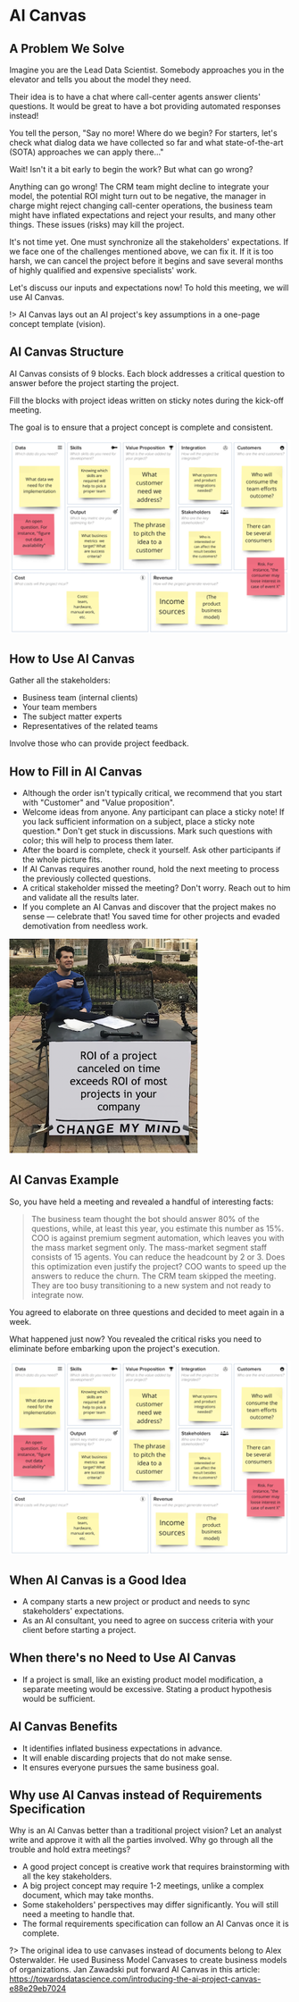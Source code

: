 # AI Canvas

## A Problem We Solve

Imagine you are the Lead Data Scientist. Somebody approaches you in the elevator and tells you about the model they need.

Their idea is to have a chat where call-center agents answer clients' questions. It would be great to have a bot providing automated responses instead!

You tell the person, "Say no more! Where do we begin? For starters, let's check what dialog data we have collected so far and what state-of-the-art (SOTA) approaches we can apply there..."

Wait! Isn't it a bit early to begin the work? But what can go wrong?

Anything can go wrong! The CRM team might decline to integrate your model, the potential ROI might turn out to be negative, the manager in charge might reject changing call-center operations, the business team might have inflated expectations and reject your results, and many other things. These issues (risks) may kill the project.

It's not time yet. One must synchronize all the stakeholders' expectations. If we face one of the challenges mentioned above, we can fix it. If it is too harsh, we can cancel the project before it begins and save several months of highly qualified and expensive specialists' work.

Let's discuss our inputs and expectations now! To hold this meeting, we will use AI Canvas.

!> AI Canvas lays out an AI project's key assumptions in a one-page concept template (vision).

## AI Canvas Structure

AI Canvas consists of 9 blocks. Each block addresses a critical question to answer before the project starting the project.

Fill the blocks with project ideas written on sticky notes during the kick-off meeting.

The goal is to ensure that a project concept is complete and consistent.

![AI Canvas Structure](_images/aicanvas-structure.png)

## How to Use AI Canvas

Gather all the stakeholders:

* Business team (internal clients)
* Your team members
* The subject matter experts
* Representatives of the related teams

Involve those who can provide project feedback.

## How to Fill in AI Canvas

* Although the order isn't typically critical, we recommend that you start with "Customer" and "Value proposition".
* Welcome ideas from anyone. Any participant can place a sticky note!
If you lack sufficient information on a subject, place a sticky note question.* Don't get stuck in discussions. Mark such questions with color; this will help to process them later.
* After the board is complete, check it yourself. Ask other participants if the whole picture fits.
* If AI Canvas requires another round, hold the next meeting to process the previously collected questions.
* A critical stakeholder missed the meeting? Don't worry. Reach out to him and validate all the results later.
* If you complete an AI Canvas and discover that the project makes no sense — celebrate that! You saved time for other projects and evaded demotivation from needless work.

![AI Canvas Structure](_images/aicanvas-meme.png)

## AI Canvas Example

So, you have held a meeting and revealed a handful of interesting facts:

> The business team thought the bot should answer 80% of the questions, while, at least this year, you estimate this number as 15%.
COO is against premium segment automation, which leaves you with the mass market segment only.
The mass-market segment staff consists of 15 agents. You can reduce the headcount by 2 or 3. Does this optimization even justify the project?
COO wants to speed up the answers to reduce the churn.
The CRM team skipped the meeting. They are too busy transitioning to a new system and not ready to integrate now.

You agreed to elaborate on three questions and decided to meet again in a week.

What happened just now? You revealed the critical risks you need to eliminate before embarking upon the project's execution.

![AI Canvas Structure](_images/aicanvas-structure.png)

## When AI Canvas is a Good Idea

* A company starts a new project or product and needs to sync stakeholders' expectations.
* As an AI consultant, you need to agree on success criteria with your client before starting a project.

## When there's no Need to Use AI Canvas

* If a project is small, like an existing product model modification, a separate meeting would be excessive. Stating a product hypothesis would be sufficient.

## AI Canvas Benefits

* It identifies inflated business expectations in advance. 
* It will enable discarding projects that do not make sense.
* It ensures everyone pursues the same business goal.

## Why use AI Canvas instead of Requirements Specification

Why is an AI Canvas better than a traditional project vision? Let an analyst write and approve it with all the parties involved. Why go through all the trouble and hold extra meetings?

* A good project concept is creative work that requires brainstorming with all the key stakeholders.
* A big project concept may require 1-2 meetings, unlike a complex document, which may take months.
* Some stakeholders' perspectives may differ significantly. You will still need a meeting to handle that.
* The formal requirements specification can follow an AI Canvas once it is complete.

?> The original idea to use canvases instead of documents belong to Alex Osterwalder. He used Business Model Canvases to create business models of organizations. Jan Zawadski put forward AI Canvas in this article: https://towardsdatascience.com/introducing-the-ai-project-canvas-e88e29eb7024
